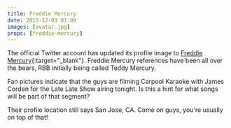 ```yaml
---
title: Freddie Mercury
date: 2015-12-03 01:00
images: [avatar.jpg]
props: [freddie-mercury]
---
```

The official Twitter account has updated its profile image to [Freddie Mercury]({{site.baseurl}}props/freddie-mercury){:target="_blank"}. Freddie Mercury references have been all over the bears, RBB initially being called Teddy Mercury.

Fan pictures indicate that the guys are filming Carpool Karaoke with James Corden for the Late Late Show airing tonight. Is this a hint for what songs will be part of that segment?

Their profile location still says San Jose, CA. Come on guys, you're usually on top of that!
